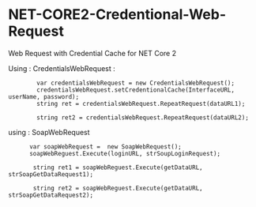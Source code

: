 # NET-CORE2-Credentional-Web-Request
Web Request with Credential Cache for NET Core 2

Using : CredentialsWebRequest :

    
            var credentialsWebRequest = new CredentialsWebRequest();
            credentialsWebRequest.setCredentionalCache(InterfaceURL, userName, password);
            string ret = credentialsWebRequest.RepeatRequest(dataURL1);
			
		    string ret2 = credentialsWebRequest.RepeatRequest(dataURL2);
			
using : SoapWebRequest

          var soapWebRequest =  new SoapWebRequest();
		  soapWebReguest.Execute(loginURL, strSoupLoginRequest);
		  
		   string ret1 = soapWebReguest.Execute(getDataURL, strSoapGetDataRequest1);
		   
		   string ret2 = soapWebReguest.Execute(getDataURL, strSoapGetDataRequest2);
		  
		  

